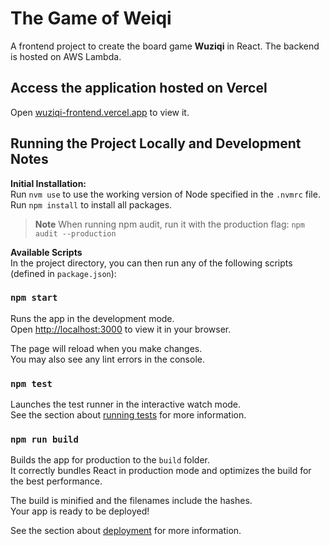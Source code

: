 # The Game of Weiqi

A frontend project to create the board game **Wuziqi** in React. The backend is hosted on AWS Lambda.

## Access the application hosted on Vercel

Open [wuziqi-frontend.vercel.app](wuziqi-frontend.vercel.app) to view it.

## Running the Project Locally and Development Notes

**Initial Installation:**  
Run `nvm use` to use the working version of Node specified in the `.nvmrc` file.  
Run `npm install` to install all packages.

> **Note** When running npm audit, run it with the production flag: `npm audit --production`

**Available Scripts**  
In the project directory, you can then run any of the following scripts (defined in `package.json`):

### `npm start`

Runs the app in the development mode.\
Open [http://localhost:3000](http://localhost:3000) to view it in your browser.

The page will reload when you make changes.\
You may also see any lint errors in the console.

### `npm test`

Launches the test runner in the interactive watch mode.\
See the section about [running tests](https://facebook.github.io/create-react-app/docs/running-tests) for more information.

### `npm run build`

Builds the app for production to the `build` folder.\
It correctly bundles React in production mode and optimizes the build for the best performance.

The build is minified and the filenames include the hashes.\
Your app is ready to be deployed!

See the section about [deployment](https://facebook.github.io/create-react-app/docs/deployment) for more information.